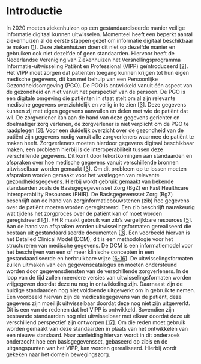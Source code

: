 # Introductie

In 2020 moeten ziekenhuizen op een gestandaardiseerde manier veilige informatie digitaal kunnen uitwisselen. Momenteel heeft een beperkt aantal ziekenhuizen al de eerste stappen gezet om informatie digitaal beschikbaar te maken \[[1](/referenties.md)\]. Deze ziekenhuizen doen dit niet op dezelfde manier en gebruiken ook niet dezelfde of geen standaarden. Hiervoor heeft de Nederlandse Vereniging van Ziekenhuizen het Versnellingsprogramma Informatie-uitwisseling Patiënt en Professional (VIPP) geïntroduceerd \[[2](/referenties.md)\]. Het VIPP moet zorgen dat patiënten toegang kunnen krijgen tot hun eigen medische gegevens, dit kan met behulp van een Persoonlijke Gezondheidsomgeving (PGO). De PGO is ontwikkeld vanuit één aspect van de gezondheid en niet vanuit het perspectief van de persoon. De PGO is een digitale omgeving die patiënten in staat stelt om al zijn relevante medische gegevens overzichtelijk en veilig in te zien \[[3](/referenties.md)\]. Deze gegevens kunnen zij met eigen gegevens aanvullen en delen met wie de patiënt dat wil. De zorgverlener kan aan de hand van deze gegevens gerichter en doelmatiger zorg verlenen, de zorgverlener is niet verplicht om de PGO te raadplegen \[[3](/referenties.md)\]. Voor een duidelijk overzicht over de gezondheid van de patiënt zijn gegevens nodig vanuit alle zorgverleners waarmee de patiënt te maken heeft. Zorgverleners moeten hierdoor gegevens digitaal beschikbaar maken, een probleem hierbij is de interoperabiliteit tussen deze verschillende gegevens. Dit komt door tekortkomingen aan standaarden en afspraken over hoe medische gegevens vanuit verschillende bronnen uitwisselbaar worden gemaakt \[[3](/referenties.md)\]. Om dit probleem op te lossen moeten afspraken worden gemaakt voor het vastleggen van relevante gezondheidsgegevens. Hierbij wordt gebruik gemaakt van bekende standaarden zoals de Basisgegegevensset Zorg (BgZ) en Fast Healthcare Interoperability Resources (FHIR). De Basisgegevensset Zorg (BgZ) beschrijft aan de hand van zorginformatiebouwstenen (zib) hoe gegevens over de patiënt moeten worden geregistreerd. Een zib beschrijft nauwkeurig wat tijdens het zorgproces over de patiënt kan of moet worden geregistreerd \[[4](/referenties.md)\]. FHIR maakt gebruik van zib’s vergelijkbare resources \[[5](/referenties.md)\].Aan de hand van afspraken worden uitwisselingsformaten gerealiseerd die bestaan uit gestandaardiseerde documenten \[[3](/referenties.md)\]. Een voorbeeld hiervan is het Detailed Clinical Model (DCM), dit is een methodologie voor het structureren van medische gegevens. De DCM is een informatiemodel voor het beschrijven van een of meer klinische concepten in een gestandaardiseerde en herbruikbare wijze \[[6-16](/referenties.md)\]. De uitwisselingsformaten zullen uitmaken van een gegevenscatalogus en moeten ondersteund worden door gegevensdiensten van de verschillende zorgverleners. In de loop van de tijd zullen meerdere versies van uitwisselingsformaten worden vrijgegeven doordat deze nu nog in ontwikkeling zijn.
Daarnaast zijn de huidige standaarden nog niet voldoende uitgewerkt om in gebruik te nemen. Een voorbeeld hiervan zijn de medicatiegegevens van de patiënt, deze gegevens zijn moeilijk uitwisselbaar doordat deze nog niet zijn uitgewerkt. Dit is een van de redenen dat het VIPP is ontwikkeld. Bovendien zijn bestaande standaarden nog niet uitwisselbaar met elkaar doordat deze uit verschillend perspectief zijn ontworpen \[[17](/referenties.md)\]. Om die reden moet gebruik worden gemaakt van deze standaarden in plaats van het ontwikkelen van een nieuwe standaard. Naar aanleiding hiervan wordt in dit onderzoek onderzocht hoe een basisgegevensset, gebaseerd op zib’s en de uitgangspunten van het VIPP, kan worden gerealiseerd. Hierbij wordt gekeken naar het domein bewegingszorg.

